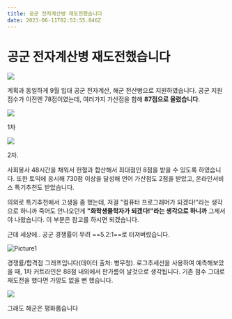 ```yaml
---
title: 공군 전자계산병 재도전했습니다
date: 2023-06-11T02:53:55.846Z
---
```


# 공군 전자계산병 재도전했습니다

![](../images/33d72063-8ef3-4b2f-918c-b3ec3a33cdcf.png)

계획과 동일하게 9월 입대 공군 전자계산, 해군 전산병으로 지원하였습니다. 공군 지원 점수가 이전엔 78점이였는데, 여러가지 가산점을 합해 **87점으로 올렸습니다**.

![](../images/2c9b6bff-d96f-426e-bbd1-747837879283.png)

1차

![](../images/8c90f2a2-c970-465e-a623-d0f151e99302.png)

2차.

사회봉사 48시간을 채워서 헌혈과 합산해서 최대점인 8점을 받을 수 있도록 하였습니다. 또한 토익에 응시해 730점 이상을 달성해 언어 가산점도 2점을 받았고, 온라인서비스 특기추천도 받았습니다.

의외로 특기추천에서 고생을 좀 했는데, 저걸 "컴퓨터 프로그래머가 되겠다!"라는 생각으로 하니까 죽어도 안나오던게 **"화학생물학자가 되겠다!"라는 생각으로 하니까** 그제서야 나왔습니다. 이 부분은 참고를 하시면 되겠습니다.

근데 세상에.. 공군 경쟁률이 무려 ==5.2:1==로 터져버렸습니다.

![Picture1](../images/9e35bf80-0823-49e1-a8f5-522254c68723.png)

경쟁률/합격점 그래프입니다(데이터 출처: 병무청). 로그추세선을 사용하여 예측해보았을 때, 1차 커트라인은 88점 내외에서 판가름이 날것으로 생각됩니다. 기존 점수 그대로 재도전을 했다면 가망도 없을 뻔 했습니다.

![](../images/21e3d00a-893e-4aec-a48a-325d3be3d9d5.png)

그래도 해군은 평화롭습니다
